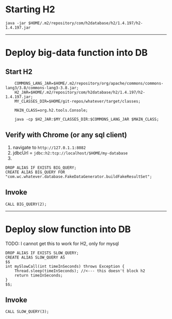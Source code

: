 # Starting H2

```
java -jar $HOME/.m2/repository/com/h2database/h2/1.4.197/h2-1.4.197.jar
```

--------

# Deploy big-data function into DB

## Start H2

```
    COMMONS_LANG_JAR=$HOME/.m2/repository/org/apache/commons/commons-lang3/3.8/commons-lang3-3.8.jar;
    H2_JAR=$HOME/.m2/repository/com/h2database/h2/1.4.197/h2-1.4.197.jar;
    MY_CLASSES_DIR=$HOME/git-repos/whatever/target/classes;

    MAIN_CLASS=org.h2.tools.Console;

    java -cp $H2_JAR:$MY_CLASSES_DIR:$COMMONS_LANG_JAR $MAIN_CLASS;
```

## Verify with Chrome (or any sql client)

1. navigate to `http://127.0.1.1:8082`
1. jdbcUrl = `jdbc:h2:tcp://localhost/$HOME/my-database`
1.

```
DROP ALIAS IF EXISTS BIG_QUERY;
CREATE ALIAS BIG_QUERY FOR "com.wc.whatever.database.FakeDataGenerator.buildFakeResultSet";
```

## Invoke

```
CALL BIG_QUERY(2);
```

--------

# Deploy slow function into DB

TODO: I cannot get this to work for H2, only for mysql

```
DROP ALIAS IF EXISTS SLOW_QUERY;
CREATE ALIAS SLOW_QUERY AS
$$
int mySlowCall(int timeInSeconds) throws Exception {
    Thread.sleep(timeInSeconds); //<--- this doesn't block h2
    return timeInSeconds;
}
$$;
```

## Invoke

```
CALL SLOW_QUERY(3);
```
